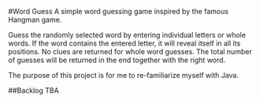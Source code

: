 #Word Guess
A simple word guessing game inspired by the famous Hangman game. 

Guess the randomly selected word by entering individual letters or whole words. If the word contains the entered letter, it will reveal itself in all its positions. No clues are returned for whole word guesses. The total number of guesses will be returned in the end together with the right word. 

The purpose of this project is for me to re-familiarize myself with Java.

##Backlog
TBA
